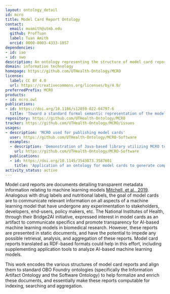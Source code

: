 ```yaml
---
layout: ontology_detail
id: mcro
title: Model Card Report Ontology
contact:
  email: muamith@utmb.edu
  github: ProfTuan
  label: Tuan Amith
  orcid: 0000-0003-4333-1857
dependencies:
- id: iao
- id: swo
description: An ontology representing the structure of model card reports - reports that describe basic characteristics of machine learning models for the public and consumers.
domain: information technology
homepage: https://github.com/UTHealth-Ontology/MCRO
license:
  label: CC BY 4.0
  url: https://creativecommons.org/licenses/by/4.0/
preferredPrefix: MCRO
products:
- id: mcro.owl
publications:
- id: https://doi.org/10.1186/s12859-022-04797-6
  title: 'Toward a standard formal semantic representation of the model card report'
repository: https://github.com/UTHealth-Ontology/MCRO
tracker: https://github.com/UTHealth-Ontology/MCRO/issues
usages:
- description: 'MCRO used for publishing model cards'
  user: https://github.com/UTHealth-Ontology/MCRO-Software
  examples:
  - description: 'Demonstration of Java-based library utilizing MCRO to output RDF-based model card reports'
    url: https://github.com/UTHealth-Ontology/MCRO-Software
  publications: 
  - id: https://doi.org/10.1145/3543873.3587601
    title: 'Application of an ontology for model cards to generate computable artifacts for linking machine learning information from biomedical research'
activity_status: active
---
```


Model card reports are documents detailing transparent metadata information relating to machine learning models [Mitchell, et al., 2019](https://dl.acm.org/doi/10.1145/3287560.3287596). Analogous with drug labels and nutritional labels, the goal of model cards are to communicate relevant information on all aspects of a machine learning model that have undergone any experimentation to stakeholders, developers, end-users, policy makers, etc. The National Institutes of Health, through their Bridge2AI initiative, expressed interest in model cards as an artifact to communicate specifics and promote transparency for AI-based machine learning models in biomedical research. However, these reports are presented in static documents, and have the potential to impede any possible retrieval, analysis, and aggregation of these reports. Model card reports translated as RDF-based formats could help in this effort, including supplementing application tools to analyze AI-based machine learning models.

This work encodes the various structures of model card reports and align them to standard OBO Foundry ontologies (specifically the Information Artifact Ontology and the Software Ontology) to help formalize and enrich these documents, and essentially make these reports computable for indexing, searching and aggregation.


